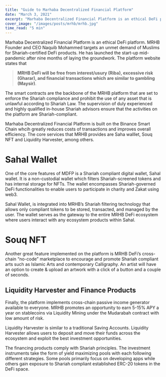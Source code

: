 ```yaml
---
title: "Guide to Marhaba Decentralized Financial Platform"
date: "March 3, 2021"
excerpt: "Marhaba Decentralized Financial Platform is an ethical DeFi platform."
cover_image: "/images/posts/mrhb/mrhb.jpg"
time_read: "5 min"
---
```


Marhaba Decentralized Financial Platform is an ethical DeFi platform. MRHB Founder and CEO Naquib Mohammed targets an unmet demand of Muslims for Shariah-certified DeFi products. He has launched the start-up mid-pandemic after nine months of laying the groundwork. The platform website states that

> **MRHB DeFi will be free from interest/usury (Riba), excessive risk (Gharar), and financial transactions which are similar to gambling (Maysir)**.

The smart contracts are the backbone of the MRHB platform that are set to enforce the Shariah compliance and prohibit the use of any asset that is unlawful according to Shariah Law. The supervision of duly experienced and highly qualified in-house Shariah advisors ensure that the activities on the platform are Shariah-compliant.

Marhaba Decentralized Financial Platform is built on the Binance Smart Chain whcih greatly reduces costs of transactions and improves overall efficiency. The core services that MRHB provides are Saha walllet, Souq NFT and Liquidity Harvester, among others.

# Sahal Wallet

One of the core features of MDFP is a Shariah compliant digital wallet, Sahal wallet. It is a non-custodial wallet which filters Shariah-screened tokens and has internal storage for NFTs. The wallet encompasses Shariah-governed DeFi functionalities to enable users to participate in charity and Zakat using web3.

Sahal Wallet, is integrated into MRHB’s Shariah filtering technology that allows only compliant tokens to be stored, transacted, and managed by the user. The wallet serves as the gateway to the entire MRHB DeFi ecosystem where users interact with any ecosystem products within Sahal.

# Souq NFT

Another great feature implemented on the platform is MRHB DeFi’s cross-chain “no-code” marketplace to encourage and promote Shariah compliant arts such as Islamic Arts and contemporary Calligraphy. An artist will have an option to create & upload an artwork with a click of a button and a couple of seconds.

## Liquidity Harvester and Finance Products

Finally, the platform implements cross-chain passive income generator available to everyone. MRHB promotes an opportunity to earn 5-15% APY a year on stablecoins via Liquidity Mining under the Mudarabah contract with low amount of risk.

Liquidity Harvester is similar to a traditional Saving Accounts. Liquidity Harvester allows users to deposit and move their funds across the ecosystem and exploit the best investment opportunities.

The financing products comply with Shariah principles. The investment instruments take the form of yield maximizing pools with each following different strategies. Some pools primarily focus on developing apps while others gain exposure to Shariah compliant established ERC-20 tokens in the DeFi space.
